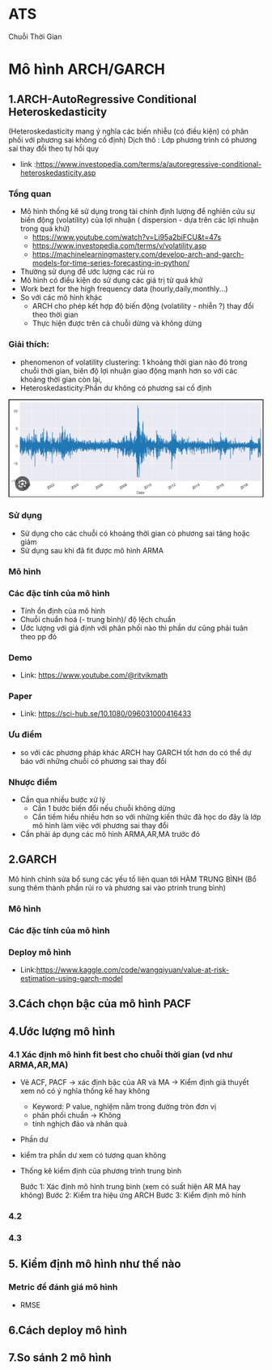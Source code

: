 # ATS
Chuỗi Thời Gian 

# Mô hình ARCH/GARCH

## 1.ARCH-AutoRegressive Conditional Heteroskedasticity 
(Heteroskedasticity mang ý nghĩa các biến nhiễu (có điều kiện) có phân phối với phương sai không cố định)
Dịch thô : Lớp phương trình có phương sai thay đổi theo tự hồi quy
- link :https://www.investopedia.com/terms/a/autoregressive-conditional-heteroskedasticity.asp

### Tổng quan
- Mô hình thống kê sử dụng trong tài chính định lượng để nghiên cứu sự biến động (volatility) của lợi nhuận ( dispersion - dựa trên các lợi nhuận trong quá khứ)
    + https://www.youtube.com/watch?v=Li95a2biFCU&t=47s
    + https://www.investopedia.com/terms/v/volatility.asp
    + https://machinelearningmastery.com/develop-arch-and-garch-models-for-time-series-forecasting-in-python/
- Thường sử dụng để ước lượng các rủi ro 
- Mô hình có điều kiện do sử dụng  các giá trị từ quá khứ
- Work bezt for the high frequency data (hourly,daily,monthly...)
- So với các mô hình khác 
    + ARCH cho phép kết hợp độ biến động (volatility - nhiễn ?) thay đổi theo thời gian 
    + Thực hiện được trên cả chuỗi dừng và không dừng 
### Giải thích:
- phenomenon of volatility clustering: 1 khoảng thời gian nào đó trong chuỗi thời gian, biên độ lợi nhuận giao động mạnh hơn so với các khoảng thời gian còn lại,
- Heteroskedasticity:Phần dư không có phương sai cố định

![Alt text](image-1.png)

### Sử dụng 
- Sử dụng cho các chuỗi có khoảng thời gian có phương sai tăng hoặc giảm 
- Sử dụng sau khi đã fit được mô hình ARMA 

### Mô hình


### Các đặc tính của mô hình
- Tính ổn định của mô hình 
- Chuỗi chuẩn hoá (- trung bình)/ độ lệch chuẩn 
- Ước lượng với giả định với phân phối nào thì phần dư cũng phải tuân theo pp đó
### Demo 
+ Link: https://www.youtube.com/@ritvikmath
### Paper 
+ Link: https://sci-hub.se/10.1080/096031000416433

### Ưu điểm 
- so với các phương pháp khác ARCH hay GARCH tốt hơn do có thể dự báo với những chuỗi có phương sai thay đổi 
### Nhược điểm 
- Cần qua nhiều bước xử lý 
    + Cần 1 bước biến đổi nếu chuỗi không dừng 
    + Cần tiềm hiểu nhiều hơn so với những kiến thức đã học do đây là lớp mô hình làm việc với phương sai thay đổi 
- Cần phải áp dụng các mô hình ARMA,AR,MA trước đó



## 2.GARCH 
Mô hình chỉnh sửa bổ sung các yếu tố liên quan tới HÀM TRUNG BÌNH (Bổ sung thêm thành phần rủi ro và phương sai vào ptrinh trung bình)

### Mô hình

### Các đặc tính của mô hình

### Deploy mô hình
+ Link:https://www.kaggle.com/code/wangqiyuan/value-at-risk-estimation-using-garch-model


## 3.Cách chọn bậc của mô hình PACF

## 4.Ước lượng mô hình

### 4.1 Xác định mô hình fit best cho chuỗi thời gian (vd như ARMA,AR,MA)
- Vẽ ACF, PACF -> xác định bậc của AR và MA -> Kiểm định giả thuyết xem nó có ý nghĩa thống kế hay không
    + Keyword: P value, nghiệm nằm trong đường tròn đơn vị 
    + phân phối chuẩn -> Không
    + tính nghịch đảo và nhân quả 
- Phần dư
- kiểm tra phần dư  xem có tương quan không 
- Thống kê kiểm định của phương trình trung bình

    Bước 1: Xác định mô hình trung bình (xem có suất hiện AR MA hay không)
    Bước 2: Kiểm tra hiệu ứng ARCH 
    Bước 3: Kiểm định mô hình


### 4.2

### 4.3


## 5. Kiểm định mô hình như thế nào 

### Metric để đánh giá mô hình 
- RMSE


## 6.Cách deploy mô hình 

## 7.So sánh 2 mô hình 
